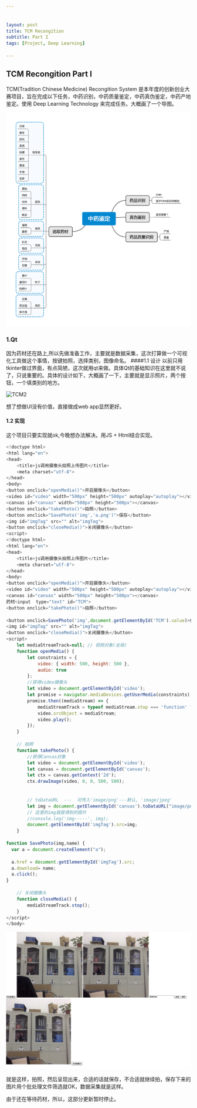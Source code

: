 ```yaml
---


layout: post
title: TCM Recongition
subtitle: Part I
tags: [Project, Deep Learning]

---
```


<head>
    <script src="https://cdn.mathjax.org/mathjax/latest/MathJax.js?config=TeX-AMS-MML_HTMLorMML" type="text/javascript"></script>
    <script type="text/x-mathjax-config">
        MathJax.Hub.Config({
            tex2jax: {
            skipTags: ['script', 'noscript', 'style', 'textarea', 'pre'],
            inlineMath: [['$','$']]
            }
        });
    </script>
</head>



## TCM Recongition Part I


TCM(Tradition Chinese Medicine) Recongition System 是本年度的创新创业大赛项目，旨在完成以下任务，中药识别，中药质量鉴定，中药真伪鉴定，中药产地鉴定。使用 Deep Learning Technology 来完成任务。大概画了一个导图。

![TCM1](/img/TCM1.png)


### 1.Qt
因为药材还在路上,所以先做准备工作，主要就是数据采集，这次打算做一个可视化工具做这个事情，按键拍照，选择类别，图像命名。
####1.1 设计
以前只用tkinter做过界面，有点简陋，这次就用qt来做。具体Qt的基础知识在这里就不说了，只说重要的。具体的设计如下，大概画了一下，主要就是显示照片，两个按钮，一个填类别的地方。

![TCM2](/img/TCM2.png)

想了想做UI没有价值，直接做成web app显然更好。

#### 1.2 实现

这个项目只要实现就ok,今晚想办法解决。用JS + Html结合实现。

```javascript
<!doctype html>
<html lang="en">
<head>
    <title>js调用摄像头拍照上传图片</title>
    <meta charset="utf-8">
</head>
<body>
<button onclick="openMedia()">开启摄像头</button>
<video id="video" width="500px" height="500px" autoplay="autoplay"></video>
<canvas id="canvas" width="500px" height="500px"></canvas>
<button onclick="takePhoto()">拍照</button>
<button onclick="SavePhoto('img','a.png')">保存</button>
<img id="imgTag" src="" alt="imgTag">
<button onclick="closeMedia()">关闭摄像头</button>
<script>
<!doctype html>
<html lang="en">
<head>
    <title>js调用摄像头拍照上传图片</title>
    <meta charset="utf-8">
</head>
<body>
<button onclick="openMedia()">开启摄像头</button>
<video id="video" width="500px" height="500px" autoplay="autoplay"></video>
<canvas id="canvas" width="500px" height="500px"></canvas>
药材<input  type="text" id="TCM">
<button onclick="takePhoto()">拍照</button>

<button onclick=SavePhoto('img',document.getElementById('TCM').value)>保存</button>
<img id="imgTag" src="" alt="imgTag">
<button onclick="closeMedia()">关闭摄像头</button>
<script>
    let mediaStreamTrack=null; // 视频对象(全局)
    function openMedia() {
        let constraints = {
            video: { width: 500, height: 500 },
            audio: true
        };
        //获得video摄像头
        let video = document.getElementById('video');
        let promise = navigator.mediaDevices.getUserMedia(constraints);
        promise.then((mediaStream) => {
            mediaStreamTrack = typeof mediaStream.stop === 'function' ? mediaStream : mediaStream.getTracks()[1];
            video.srcObject = mediaStream;
            video.play();
        });
    }

    // 拍照
    function takePhoto() {
        //获得Canvas对象
        let video = document.getElementById('video');
        let canvas = document.getElementById('canvas');
        let ctx = canvas.getContext('2d');
        ctx.drawImage(video, 0, 0, 500, 500);


        // toDataURL  ---  可传入'image/png'---默认, 'image/jpeg'
        let img = document.getElementById('canvas').toDataURL("image/png");
        // 这里的img就是得到的图片
        //console.log('img-----', img);
        document.getElementById('imgTag').src=img;
    }

function SavePhoto(img,name) {
  var a = document.createElement("a");

  a.href = document.getElementById('imgTag').src;
  a.download= name;
  a.click();
}

    // 关闭摄像头
    function closeMedia() {
        mediaStreamTrack.stop();
    }
</script>
</body>

```
![TCM3](/img/TCM3.jpg)

就是这样，拍照，然后呈现出来，合适的话就保存，不合适就继续拍，保存下来的图片用个批处理文件筛选就OK，数据采集就是这样。

由于还在等待药材，所以，这部分更新暂时停止。
